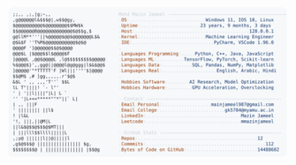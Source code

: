 <picture>
  <source srcset="https://raw.githubusercontent.com/mmazinjameel/mmazinjameel/main/dark_mode.svg?v=1754662452" media="(prefers-color-scheme: dark)">
  <img src="https://raw.githubusercontent.com/mmazinjameel/mmazinjameel/main/light_mode.svg?v=1754662452">
</picture>
